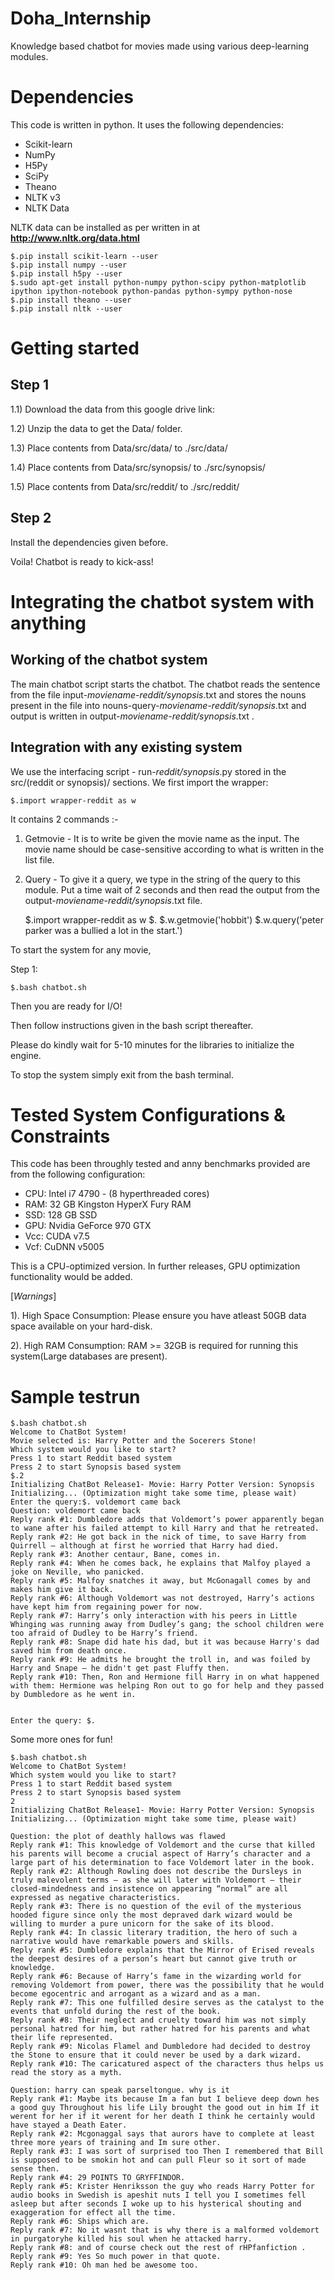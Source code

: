 # Doha_Internship

Knowledge based chatbot for movies made using various deep-learning modules.

# Dependencies

This code is written in python. It uses the following dependencies: 

* Scikit-learn
* NumPy
* H5Py 
* SciPy
* Theano
* NLTK v3 
* NLTK Data 

NLTK data can be installed as per written in at **http://www.nltk.org/data.html**

	$.pip install scikit-learn --user
	$.pip install numpy --user
	$.pip install h5py --user
	$.sudo apt-get install python-numpy python-scipy python-matplotlib ipython ipython-notebook python-pandas python-sympy python-nose
	$.pip install theano --user 
	$.pip install nltk --user


# Getting started

Step 1
------ 

1.1) Download the data from this google drive link:

1.2) Unzip the data to get the Data/ folder.

1.3) Place contents from Data/src/data/ to ./src/data/

1.4) Place contents from Data/src/synopsis/ to ./src/synopsis/

1.5) Place contents from Data/src/reddit/ to ./src/reddit/

Step 2
------

Install the dependencies given before.

Voila! Chatbot is ready to kick-ass!

# Integrating the chatbot system with anything

Working of the chatbot system
------------------------------

The main chatbot script starts the chatbot. The chatbot reads the sentence from the file input-*moviename*-*reddit/synopsis*.txt and stores the nouns present in the file into nouns-query-*moviename*-*reddit/synopsis*.txt and output is written in output-*moviename*-*reddit/synopsis*.txt .

Integration with any existing system
------------------------------------

We use the interfacing script - run-*reddit/synopsis*.py stored in the src/(reddit or synopsis)/ sections. We first import the wrapper:

	$.import wrapper-reddit as w

It contains 2 commands :- 

1) Getmovie - It is to write be given the movie name as the input. The movie name should be case-sensitive according to what is written in the list file.

2) Query - To give it a query, we type in the string of the query to this module.  Put a time wait of 2 seconds and then read the output from the output-*moviename*-*reddit/synopsis*.txt file. 

	$.import wrapper-reddit as w
	$.
	$.w.getmovie('hobbit')
	$.w.query('peter parker was a bullied a lot in the start.')


To start the system for any movie,

Step 1:

	$.bash chatbot.sh

Then you are ready for I/O!

Then follow instructions given in the bash script thereafter.

Please do kindly wait for 5-10 minutes for the libraries to initialize the engine. 

To stop the system simply exit from the bash terminal.

# Tested System Configurations & Constraints

This code has been throughly tested and anny benchmarks provided are from the following configuration:

* CPU: Intel i7 4790 - (8 hyperthreaded cores)
* RAM: 32 GB Kingston HyperX Fury RAM
* SSD: 128 GB SSD 
* GPU: Nvidia GeForce 970 GTX
* Vcc: CUDA v7.5
* Vcf: CuDNN v5005

This is a CPU-optimized version. In further releases, GPU optimization functionality would be added.

[*Warnings*] 

1). High Space Consumption: Please ensure you have atleast 50GB data space available on your hard-disk.

2). High RAM Consumption: RAM >= 32GB is required for running this system(Large databases are present).

# Sample testrun

	$.bash chatbot.sh 
	Welcome to ChatBot System!
	Movie selected is: Harry Potter and the Socerers Stone!
	Which system would you like to start?
	Press 1 to start Reddit based system
	Press 2 to start Synopsis based system
	$.2
	Initializing ChatBot Release1- Movie: Harry Potter Version: Synopsis
	Initializing... (Optimization might take some time, please wait)
	Enter the query:$. voldemort came back       
	Question: voldemort came back
	Reply rank #1: Dumbledore adds that Voldemort’s power apparently began to wane after his failed attempt to kill Harry and that he retreated.
	Reply rank #2: He got back in the nick of time, to save Harry from Quirrell – although at first he worried that Harry had died.
	Reply rank #3: Another centaur, Bane, comes in.
	Reply rank #4: When he comes back, he explains that Malfoy played a joke on Neville, who panicked.
	Reply rank #5: Malfoy snatches it away, but McGonagall comes by and makes him give it back.
	Reply rank #6: Although Voldemort was not destroyed, Harry’s actions have kept him from regaining power for now.
	Reply rank #7: Harry’s only interaction with his peers in Little Whinging was running away from Dudley’s gang; the school children were too afraid of Dudley to be Harry’s friend.
	Reply rank #8: Snape did hate his dad, but it was because Harry's dad saved him from death once.
	Reply rank #9: He admits he brought the troll in, and was foiled by Harry and Snape – he didn't get past Fluffy then.
	Reply rank #10: Then, Ron and Hermione fill Harry in on what happened with them: Hermione was helping Ron out to go for help and they passed by Dumbledore as he went in.
	 
	 
	Enter the query: $. 

Some more ones for fun!

	$.bash chatbot.sh 
	Welcome to ChatBot System!
	Which system would you like to start?
	Press 1 to start Reddit based system
	Press 2 to start Synopsis based system
	2
	Initializing ChatBot Release1- Movie: Harry Potter Version: Synopsis
	Initializing... (Optimization might take some time, please wait)
	
	Question: the plot of deathly hallows was flawed
	Reply rank #1: This knowledge of Voldemort and the curse that killed his parents will become a crucial aspect of Harry’s character and a large part of his determination to face Voldemort later in the book.
	Reply rank #2: Although Rowling does not describe the Dursleys in truly malevolent terms – as she will later with Voldemort – their closed-mindedness and insistence on appearing “normal” are all expressed as negative characteristics.
	Reply rank #3: There is no question of the evil of the mysterious hooded figure since only the most depraved dark wizard would be willing to murder a pure unicorn for the sake of its blood.
	Reply rank #4: In classic literary tradition, the hero of such a narrative would have remarkable powers and skills.
	Reply rank #5: Dumbledore explains that the Mirror of Erised reveals the deepest desires of a person’s heart but cannot give truth or knowledge.
	Reply rank #6: Because of Harry’s fame in the wizarding world for removing Voldemort from power, there was the possibility that he would become egocentric and arrogant as a wizard and as a man.
	Reply rank #7: This one fulfilled desire serves as the catalyst to the events that unfold during the rest of the book.
	Reply rank #8: Their neglect and cruelty toward him was not simply personal hatred for him, but rather hatred for his parents and what their life represented.
	Reply rank #9: Nicolas Flamel and Dumbledore had decided to destroy the Stone to ensure that it could never be used by a dark wizard.
	Reply rank #10: The caricatured aspect of the characters thus helps us read the story as a myth.

	Question: harry can speak parseltongue. why is it
	Reply rank #1: Maybe its because Im a fan but I believe deep down hes a good guy Throughout his life Lily brought the good out in him If it werent for her if it werent for her death I think he certainly would have stayed a Death Eater.
	Reply rank #2: Mcgonaggal says that aurors have to complete at least three more years of training and Im sure other.
	Reply rank #3: I was sort of surprised too Then I remembered that Bill is supposed to be smokin hot and can pull Fleur so it sort of made sense then.
	Reply rank #4: 29 POINTS TO GRYFFINDOR.
	Reply rank #5: Krister Henriksson the guy who reads Harry Potter for audio books in Swedish is apeshit nuts I tell you I sometimes fell asleep but after seconds I woke up to his hysterical shouting and exaggeration for effect all the time.
	Reply rank #6: Ships which are.
	Reply rank #7: No it wasnt that is why there is a malformed voldemort in purgatoryhe killed his soul when he attacked harry.
	Reply rank #8: and of course check out the rest of rHPfanfiction .
	Reply rank #9: Yes So much power in that quote.
	Reply rank #10: Oh man hed be awesome too.